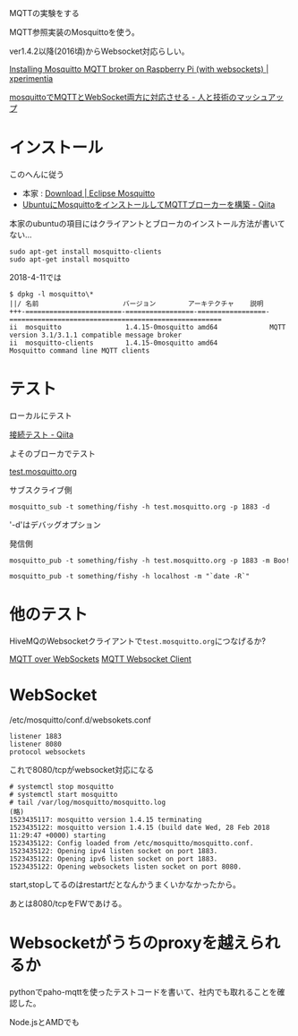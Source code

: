 MQTTの実験をする

MQTT参照実装のMosquittoを使う。

ver1.4.2以降(2016頃)からWebsocket対応らしい。

[Installing Mosquitto MQTT broker on Raspberry Pi (with websockets) | xperimentia](https://xperimentia.com/2015/08/20/installing-mosquitto-mqtt-broker-on-raspberry-pi-with-websockets/)

[mosquittoでMQTTとWebSocket両方に対応させる - 人と技術のマッシュアップ](http://tomowatanabe.hatenablog.com/entry/2016/01/21/095007)


# インストール

このへんに従う
- 本家 : [Download | Eclipse Mosquitto](http://mosquitto.org/download/)
- [UbuntuにMosquittoをインストールしてMQTTブローカーを構築 - Qiita](https://qiita.com/kyoro353/items/b862257086fca02d3635)

本家のubuntuの項目にはクライアントとブローカのインストール方法が書いてない…

```
sudo apt-get install mosquitto-clients
sudo apt-get install mosquitto
```
2018-4-11では
```
$ dpkg -l mosquitto\*
||/ 名前                     バージョン        アーキテクチャ    説明
+++-========================-=================-=================-=====================================================
ii  mosquitto                1.4.15-0mosquitto amd64             MQTT version 3.1/3.1.1 compatible message broker
ii  mosquitto-clients        1.4.15-0mosquitto amd64             Mosquitto command line MQTT clients
```

# テスト

ローカルにテスト

[接続テスト - Qiita](https://qiita.com/kyoro353/items/b862257086fca02d3635#%E6%8E%A5%E7%B6%9A%E3%83%86%E3%82%B9%E3%83%88)

よそのブローカでテスト

[test.mosquitto.org](http://test.mosquitto.org/)

サブスクライブ側
```
mosquitto_sub -t something/fishy -h test.mosquitto.org -p 1883 -d
```
'-d'はデバッグオプション

発信側
```
mosquitto_pub -t something/fishy -h test.mosquitto.org -p 1883 -m Boo!
```

```
mosquitto_pub -t something/fishy -h localhost -m "`date -R`"
```

# 他のテスト

HiveMQのWebsocketクライアントで`test.mosquitto.org`につなげるか?

[MQTT over WebSockets](http://test.mosquitto.org/ws.html)
[MQTT Websocket Client](http://www.hivemq.com/demos/websocket-client/)


# WebSocket

/etc/mosquitto/conf.d/websokets.conf
```
listener 1883
listener 8080
protocol websockets
```
これで8080/tcpがwebsocket対応になる
```
# systemctl stop mosquitto
# systemctl start mosquitto
# tail /var/log/mosquitto/mosquitto.log
(略)
1523435117: mosquitto version 1.4.15 terminating
1523435122: mosquitto version 1.4.15 (build date Wed, 28 Feb 2018 11:29:47 +0000) starting
1523435122: Config loaded from /etc/mosquitto/mosquitto.conf.
1523435122: Opening ipv4 listen socket on port 1883.
1523435122: Opening ipv6 listen socket on port 1883.
1523435122: Opening websockets listen socket on port 8080.
```
start,stopしてるのはrestartだとなんかうまくいかなかったから。

あとは8080/tcpをFWであける。

# Websocketがうちのproxyを越えられるか

pythonでpaho-mqttを使ったテストコードを書いて、社内でも取れることを確認した。

Node.jsとAMDでも



